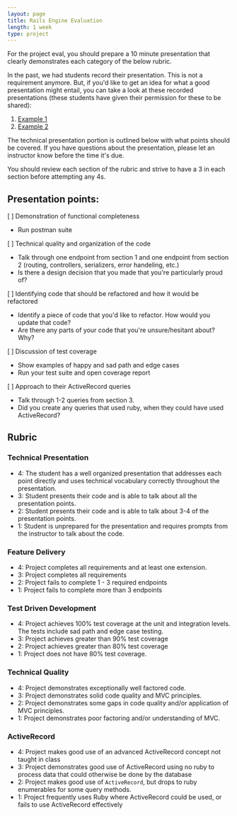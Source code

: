 ```yaml
---
layout: page
title: Rails Engine Evaluation
length: 1 week
type: project
---
```


For the project eval, you should prepare a 10 minute presentation that clearly demonstrates each category of the below rubric. 

In the past, we had students record their presentation. This is not a requirement anymore. But, if you'd like to get an idea for what a good presentation might entail, you can take a look at these recorded presentations (these students have given their permission for these to be shared): 
1. [Example 1](https://www.loom.com/share/44b0adf2a5b54be5bd4d02405e43c98b)
2. [Example 2](https://www.loom.com/share/765f2cfbf4af49268cdee564e5d995db)


The technical presentation portion is outlined below with what points should be covered. If you have questions about the presentation, please let an instructor know before the time it's due.

You should review each section of the rubric and strive to have a 3 in each section before attempting any 4s.



## Presentation points:

[ ] Demonstration of functional completeness 
 * Run postman suite

[ ] Technical quality and organization of the code
 * Talk through one endpoint from section 1 and one endpoint from section 2 (routing, controllers, serializers, error handeling, etc.)
 * Is there a design decision that you made that you're particularly proud of? 

[ ] Identifying code that should be refactored and how it would be refactored
 * Identify a piece of code that you'd like to refactor. How would you update that code?
 * Are there any parts of your code that you're unsure/hesitant about? Why?

[ ] Discussion of test coverage 
 * Show examples of happy and sad path and edge cases
 * Run your test suite and open coverage report 

[ ] Approach to their ActiveRecord queries
 * Talk through 1-2 queries from section 3. 
 * Did you create any queries that used ruby, when they could have used ActiveRecord?



## Rubric

### Technical Presentation

* 4: The student has a well organized presentation that addresses each point directly and uses technical vocabulary correctly throughout the presentation.
* 3: Student presents their code and is able to talk about all the presentation points.
* 2: Student presents their code and is able to talk about 3-4 of the presentation points.
* 1: Student is unprepared for the presentation and requires prompts from the instructor to talk about the code.

### Feature Delivery

* 4: Project completes all requirements and at least one extension.
* 3: Project completes all requirements
* 2: Project fails to complete 1 - 3 required endpoints
* 1: Project fails to complete more than 3 endpoints

### Test Driven Development

* 4: Project achieves 100% test coverage at the unit and integration levels. The tests include sad path and edge case testing.
* 3: Project achieves greater than 90% test coverage
* 2: Project achieves greater than 80% test coverage
* 1: Project does not have 80% test coverage.

### Technical Quality

* 4: Project demonstrates exceptionally well factored code.
* 3: Project demonstrates solid code quality and MVC principles.
* 2: Project demonstrates some gaps in code quality and/or application of MVC principles.
* 1: Project demonstrates poor factoring and/or understanding of MVC.

### ActiveRecord

* 4: Project makes good use of an advanced ActiveRecord concept not taught in class
* 3: Project demonstrates good use of ActiveRecord using no ruby to process data that could otherwise be done by the database
* 2: Project makes good use of `ActiveRecord`, but drops to ruby enumerables for some query methods.
* 1: Project frequently uses Ruby where ActiveRecord could be used, or fails to use ActiveRecord effectively
